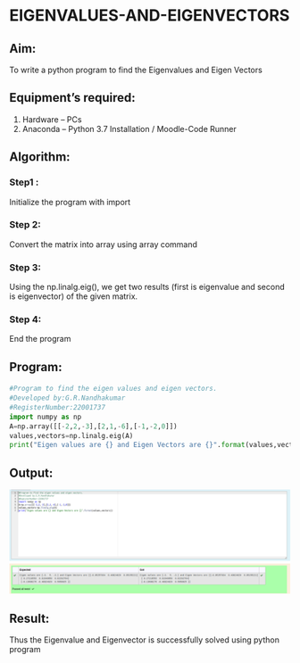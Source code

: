 # EIGENVALUES-AND-EIGENVECTORS
## Aim:
To write a python program to find the Eigenvalues and Eigen Vectors
## Equipment’s required:
1. 	Hardware – PCs
2. 	Anaconda – Python 3.7 Installation / Moodle-Code Runner
## Algorithm:

### Step1 : 

Initialize the program with import

### Step 2: 

Convert the matrix into array using array command

### Step 3: 

Using the np.linalg.eig(),  we get two results (first is eigenvalue and second is eigenvector) of the given matrix.

### Step 4: 

End the program

## Program:
```python
#Program to find the eigen values and eigen vectors.
#Developed by:G.R.Nandhakumar
#RegisterNumber:22001737
import numpy as np
A=np.array([[-2,2,-3],[2,1,-6],[-1,-2,0]])
values,vectors=np.linalg.eig(A)
print("Eigen values are {} and Eigen Vectors are {}".format(values,vectors))
```

## Output:

![](./eignan.png)

## Result:
Thus the Eigenvalue and Eigenvector is successfully solved using python program

